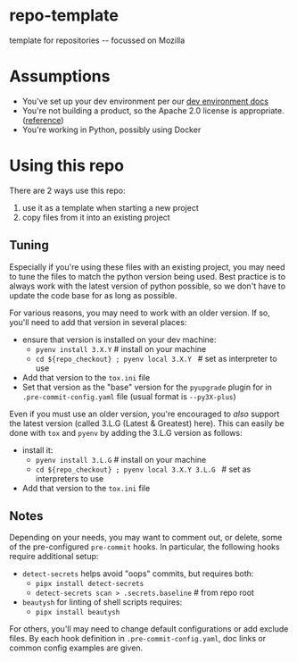 # repo-template

template for repositories -- focussed on Mozilla

# Assumptions

- You've set up your dev environment per our [dev environment
  docs](https://mozilla-hub.atlassian.net/wiki/spaces/SECENGOPS/pages/123241278/How+To+set+up+a+SecEng+dev+environment)
- You're not building a product, so the Apache 2.0 license is appropriate.
  ([reference](https://mozilla-hub.atlassian.net/wiki/spaces/SLP/pages/27394064/Licensing+Runbook+Software+Licensing+And+Code+Contribution+Between+Mozilla+And+Other+Orgs+Projects))
- You're working in Python, possibly using Docker

# Using this repo

There are 2 ways use this repo:
1. use it as a template when starting a new project
2. copy files from it into an existing project

## Tuning

Especially if you're using these files with an existing project, you may need to
tune the files to match the python version being used. Best practice is to
always work with the latest version of python possible, so we don't have to
update the code base for as long as possible.

For various reasons, you may need to work with an older version. If so, you'll
need to add that version in several places:
- ensure that version is installed on your dev machine:
  - `pyenv install 3.X.Y`  # install on your machine
  - `cd ${repo_checkout} ; pyenv local 3.X.Y `  # set as interpreter to use
- Add that version to the `tox.ini` file
- Set that version as the "base" version for the `pyupgrade` plugin for in
  `.pre-commit-config.yaml` file (usual format is `--py3X-plus`)

Even if you must use an older version, you're encouraged to _also_ support the
latest version (called 3.L.G (Latest & Greatest) here). This can easily be done
with `tox` and `pyenv` by adding the 3.L.G version as follows:
- install it:
  - `pyenv install 3.L.G`  # install on your machine
  - `cd ${repo_checkout} ; pyenv local 3.X.Y 3.L.G `  # set as interpreters to use
- Add that version to the `tox.ini` file

## Notes

Depending on your needs, you may want to comment out, or delete, some of the
pre-configured `pre-commit` hooks. In particular, the following hooks require
additional setup:

- `detect-secrets` helps avoid "oops" commits, but requires both:
  - `pipx install detect-secrets`
  - `detect-secrets scan > .secrets.baseline`  # from repo root
- `beautysh` for linting of shell scripts requires:
  - `pipx install beautysh`

For others, you'll may need to change default configurations or add exclude
files. By each hook definition in `.pre-commit-config.yaml`, doc links or common
config examples are given.
